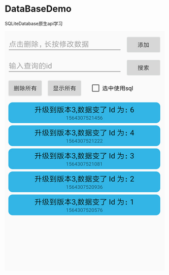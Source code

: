 # DataBaseDemo
 SQLiteDatabase原生api学习
 
![效果图](https://github.com/PengHaiZhuo/hello-world/blob/master/picture/DataBaseDemo.jpg)